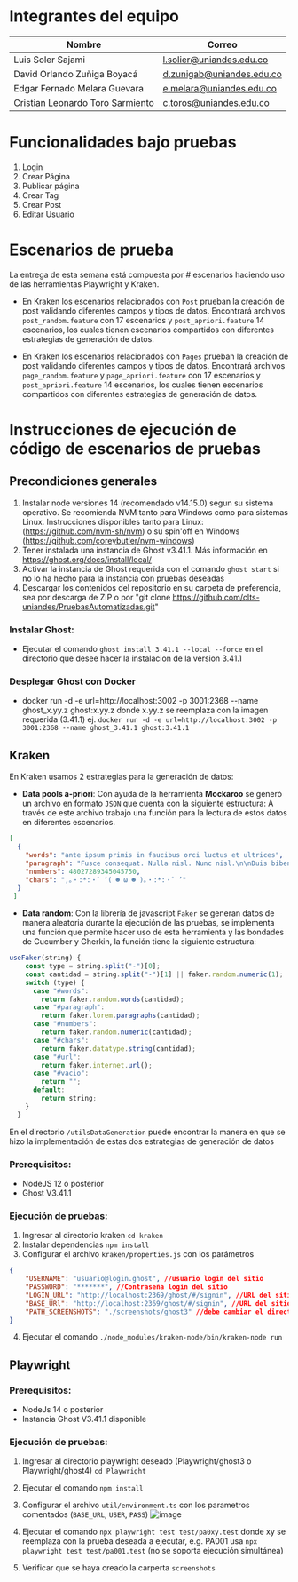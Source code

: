
# Integrantes del equipo

| Nombre                           | Correo                    |
|----------------------------------|---------------------------|
| Luis Soler Sajami                | l.solier@uniandes.edu.co  |
| David Orlando Zuñiga Boyacá      | d.zunigab@uniandes.edu.co |
| Edgar Fernado Melara Guevara     | e.melara@uniandes.edu.co  |
| Cristian Leonardo Toro Sarmiento | c.toros@uniandes.edu.co   |

# Funcionalidades bajo pruebas

1. Login
2. Crear Página
3. Publicar página
4. Crear Tag
5. Crear Post
6. Editar Usuario


# Escenarios de prueba

La entrega de esta semana está compuesta por # escenarios haciendo uso de las herramientas Playwright y Kraken. 

* En Kraken los escenarios relacionados con `Post` prueban la creación de post validando diferentes campos y tipos de datos. Encontrará archivos `post_random.feature` con 17 escenarios y `post_apriori.feature` 14 escenarios, los cuales tienen escenarios compartidos con diferentes estrategias de generación de datos.

* En Kraken los escenarios relacionados con `Pages` prueban la creación de post validando diferentes campos y tipos de datos. Encontrará archivos `page_random.feature` y `page_apriori.feature` con 17 escenarios y `post_apriori.feature` 14 escenarios, los cuales tienen escenarios compartidos con diferentes estrategias de generación de datos.

# Instrucciones de ejecución de código de escenarios de pruebas

## Precondiciones generales

1. Instalar node versiones 14 (recomendado v14.15.0)  segun su sistema operativo. Se recomienda NVM tanto para Windows como para sistemas Linux. Instrucciones disponibles tanto para Linux: (https://github.com/nvm-sh/nvm) o su spin'off en Windows (https://github.com/coreybutler/nvm-windows)
2. Tener instalada una instancia de Ghost v3.41.1. Más información en https://ghost.org/docs/install/local/
3. Activar la instancia de Ghost requerida con el comando `ghost start` si no lo ha hecho para la instancia con pruebas deseadas
4. Descargar los contenidos del repositorio en su carpeta de preferencia, sea por descarga de ZIP o por "git clone https://github.com/clts-uniandes/PruebasAutomatizadas.git"

### Instalar Ghost:

- Ejecutar el comando `ghost install 3.41.1 --local --force` en el directorio que desee hacer la instalacion de la version 3.41.1

### Desplegar Ghost con Docker

- docker run -d -e url=http://localhost:3002 -p 3001:2368 --name ghost_x.yy.z ghost:x.yy.z donde x.yy.z se reemplaza con la imagen requerida (3.41.1)
ej. `docker run -d -e url=http://localhost:3002 -p 3001:2368 --name ghost_3.41.1 ghost:3.41.1`

## Kraken

En Kraken usamos 2 estrategias para la generación de datos:
- **Data pools a-priori**: Con ayuda de la herramienta **Mockaroo** se generó un archivo en formato `JSON` que cuenta con la siguiente estructura:
A través de este archivo trabajo una función para la lectura de estos datos en diferentes escenarios.
```json 
[
  {
    "words": "ante ipsum primis in faucibus orci luctus et ultrices",
    "paragraph": "Fusce consequat. Nulla nisl. Nunc nisl.\n\nDuis bibendum, felis sed interdum venenatis, turpis enim blandit mi, in porttitor pede justo eu massa. Donec dapibus. Duis at velit eu est congue elementum.\n\nIn hac habitasse platea dictumst. Morbi vestibulum, velit id pretium iaculis, diam erat fermentum justo, nec condimentum neque sapien placerat ante. Nulla justo.\n\nAliquam quis turpis eget elit sodales scelerisque. Mauris sit amet eros. Suspendisse accumsan tortor quis turpis.",
    "numbers": 48027289345045750,
    "chars": ",。・:*:・゜’( ☻ ω ☻ )。・:*:・゜’"
  }
 ]
```
- **Data random**: Con la librería de javascript `Faker` se generan datos de manera aleatoria durante la ejecución de las pruebas, se implementa una función que permite hacer uso de esta herramienta y las bondades de Cucumber y Gherkin, la función tiene la siguiente estructura: 
```javascript
useFaker(string) {
    const type = string.split("-")[0];
    const cantidad = string.split("-")[1] || faker.random.numeric(1);
    switch (type) {
      case "#words":
        return faker.random.words(cantidad);
      case "#paragraph":
        return faker.lorem.paragraphs(cantidad);
      case "#numbers":
        return faker.random.numeric(cantidad);
      case "#chars":
        return faker.datatype.string(cantidad);
      case "#url":
        return faker.internet.url();
      case "#vacio":
        return "";
      default:
        return string;
    }
  }
```
En el directorio `/utilsDataGeneration` puede encontrar la manera en que se hizo la implementación de estas dos estrategias de generación de datos
   
### Prerequisitos:
- NodeJS 12 o posterior
- Ghost V3.41.1

### Ejecución de pruebas:
1. Ingresar al directorio kraken `cd kraken`
2. Instalar dependencias `npm install`
3. Configurar el archivo `kraken/properties.js` con los parámetros 
```json
{
    "USERNAME": "usuario@login.ghost", //usuario login del sitio
    "PASSWORD": "*******", //Contraseña login del sitio
    "LOGIN_URL": "http://localhost:2369/ghost/#/signin", //URL del sitio a probar
    "BASE_URl": "http://localhost:2369/ghost/#/signin", //URL del sitio a probar
    "PATH_SCREENSHOTS": "./screenshots/ghost3" //debe cambiar el directorio al cambiar version de Ghost
}
```
4. Ejecutar el comando `./node_modules/kraken-node/bin/kraken-node run`

## Playwright

### Prerequisitos:
- NodeJs 14 o posterior
- Instancia Ghost V3.41.1 disponible 

### Ejecución de pruebas:
1. Ingresar al directorio playwright deseado (Playwright/ghost3 o Playwright/ghost4) `cd Playwright`
2. Ejecutar el comando `npm install`
3. Configurar el archivo `util/environment.ts` con los parametros comentados (`BASE_URL`, `USER`, `PASS`)
![image](https://user-images.githubusercontent.com/98668775/168510550-069b32ab-d3eb-4ae4-99e7-2775191c3ed2.png)

4. Ejecutar el comando `npx playwright test test/pa0xy.test` donde xy se reemplaza con la prueba deseada a ejecutar, e.g. PA001 usa `npx playwright test test/pa001.test` (no se soporta ejecución simultánea)
5. Verificar que se haya creado la carperta `screenshots`

